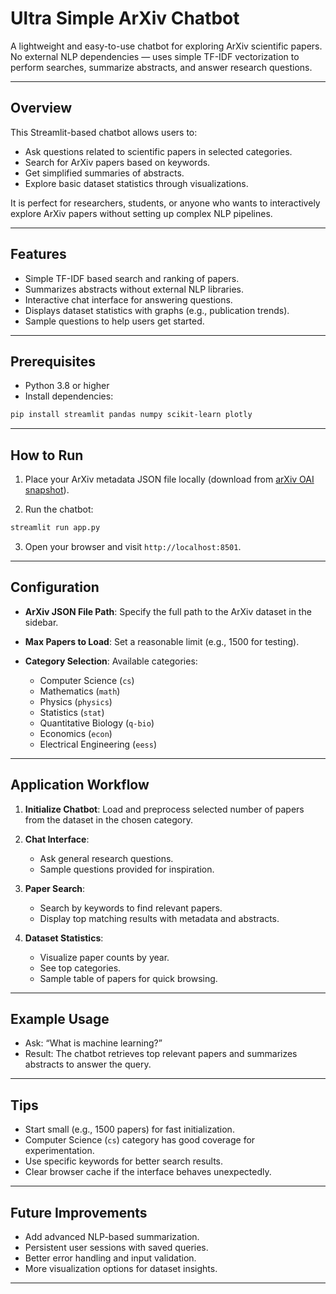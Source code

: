 
# Ultra Simple ArXiv Chatbot

A lightweight and easy-to-use chatbot for exploring ArXiv scientific papers.
No external NLP dependencies — uses simple TF-IDF vectorization to perform searches, summarize abstracts, and answer research questions.

---

## Overview

This Streamlit-based chatbot allows users to:

* Ask questions related to scientific papers in selected categories.
* Search for ArXiv papers based on keywords.
* Get simplified summaries of abstracts.
* Explore basic dataset statistics through visualizations.

It is perfect for researchers, students, or anyone who wants to interactively explore ArXiv papers without setting up complex NLP pipelines.

---

## Features

* Simple TF-IDF based search and ranking of papers.
* Summarizes abstracts without external NLP libraries.
* Interactive chat interface for answering questions.
* Displays dataset statistics with graphs (e.g., publication trends).
* Sample questions to help users get started.

---

## Prerequisites

* Python 3.8 or higher
* Install dependencies:

```bash
pip install streamlit pandas numpy scikit-learn plotly
```

---

## How to Run

1. Place your ArXiv metadata JSON file locally (download from [arXiv OAI snapshot](https://www.kaggle.com/datasets/Cornell-University/arxiv)).

2. Run the chatbot:

```bash
streamlit run app.py
```

3. Open your browser and visit `http://localhost:8501`.

---

## Configuration

* **ArXiv JSON File Path**:
  Specify the full path to the ArXiv dataset in the sidebar.

* **Max Papers to Load**:
  Set a reasonable limit (e.g., 1500 for testing).

* **Category Selection**:
  Available categories:

  * Computer Science (`cs`)
  * Mathematics (`math`)
  * Physics (`physics`)
  * Statistics (`stat`)
  * Quantitative Biology (`q-bio`)
  * Economics (`econ`)
  * Electrical Engineering (`eess`)

---

## Application Workflow

1. **Initialize Chatbot**:
   Load and preprocess selected number of papers from the dataset in the chosen category.

2. **Chat Interface**:

   * Ask general research questions.
   * Sample questions provided for inspiration.

3. **Paper Search**:

   * Search by keywords to find relevant papers.
   * Display top matching results with metadata and abstracts.

4. **Dataset Statistics**:

   * Visualize paper counts by year.
   * See top categories.
   * Sample table of papers for quick browsing.

---

## Example Usage

* Ask: “What is machine learning?”
* Result: The chatbot retrieves top relevant papers and summarizes abstracts to answer the query.

---

## Tips

* Start small (e.g., 1500 papers) for fast initialization.
* Computer Science (`cs`) category has good coverage for experimentation.
* Use specific keywords for better search results.
* Clear browser cache if the interface behaves unexpectedly.

---

## Future Improvements

* Add advanced NLP-based summarization.
* Persistent user sessions with saved queries.
* Better error handling and input validation.
* More visualization options for dataset insights.

---


